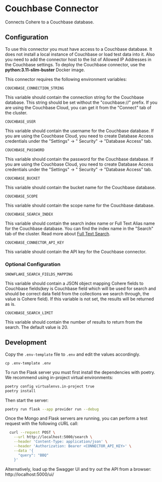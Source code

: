 # Couchbase Connector

Connects Cohere to a Couchbase database.

## Configuration

To use this connector you must have access to a Couchbase database. It does
not install a local instance of Couchbase or load test data into it.
Also you need to add the connector host to the list of Allowed IP Addresses in the Couchbase settings.
To deploy the Couchbase connector, use the <b>python:3.11-slim-buster</b> Docker image.

This connector requires the following environment variables:

```
COUCHBASE_CONNECTION_STRING
```

This variable should contain the connection string for the Couchbase database.
This string should be set without the "couchbase://" prefix.
If you are using the Couchbase Cloud, you can get it from the "Connect" tab of the cluster.

```
COUCHBASE_USER
```

This variable should contain the username for the Couchbase database.
If you are using the Couchbase Cloud, you need to create Database Access credentials under the "Settings" -> "
Security" -> "Database Access" tab.

```
COUCHBASE_PASSWORD
```

This variable should contain the password for the Couchbase database.
If you are using the Couchbase Cloud, you need to create Database Access credentials under the "Settings" -> "
Security" -> "Database Access" tab.

```
COUCHBASE_BUCKET
```

This variable should contain the bucket name for the Couchbase database.

```
COUCHBASE_SCOPE
```

This variable should contain the scope name for the Couchbase database.

```
COUCHBASE_SEARCH_INDEX
```

This variable should contain the search index name or Full Text Alias name for the Couchbase database.
You can find the index name in the "Search" tab of the cluster.
Read more about [Full Text Search](https://docs.couchbase.com/cloud/search/search.html).

```
COUCHBASE_CONNECTOR_API_KEY
```

This variable should contain the API key for the Couchbase connector.

### Optional Configuration

```
SNOWFLAKE_SEARCH_FIELDS_MAPPING
```

This variable should contain a JSON object mapping Cohere fields
to Couchbase fields(key is Couchbase field which will be used for search
and should be correct data field from the collections we search through,
the value is Cohere field). If this variable is not set, the results will be returned as is.

```
COUCHBASE_SEARCH_LIMIT
```

This variable should contain the number of results to return from the search.
The default value is 20.

## Development

Copy the `.env-template` file to `.env` and edit the values accordingly.

```
cp .env-template .env
```

To run the Flask server you must first install the dependencies with poetry. We recommend using in-project
virtual environments:

```bash
poetry config virtualenvs.in-project true
poetry install
```

Then start the server:

```bash
poetry run flask --app provider run --debug
```

Once the Mongo and Flask servers are running, you can perform a test request with the following cURL call:

```bash
  curl --request POST \
    --url http://localhost:5000/search \
    --header 'Content-Type: application/json' \
    --header 'Authorization: Bearer <CONNECTOR_API_KEY>' \
    --data '{
      "query": "BBQ"
    }'
```

Alternatively, load up the Swagger UI and try out the API from a browser: http://localhost:5000/ui/
